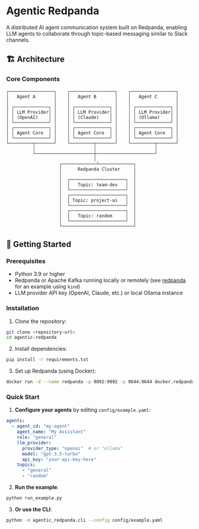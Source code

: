 # Agentic Redpanda

A distributed AI agent communication system built on Redpanda, enabling LLM agents to collaborate through topic-based messaging similar to Slack channels.

## 🏗️ Architecture

### Core Components

```
┌─────────────────┐    ┌─────────────────┐    ┌─────────────────┐
│   Agent A       │    │   Agent B       │    │   Agent C       │
│                 │    │                 │    │                 │
│ ┌─────────────┐ │    │ ┌─────────────┐ │    │ ┌─────────────┐ │
│ │ LLM Provider│ │    │ │ LLM Provider│ │    │ │ LLM Provider│ │
│ │ (OpenAI)    │ │    │ │ (Claude)    │ │    │ │ (Ollama)    │ │
│ └─────────────┘ │    │ └─────────────┘ │    │ └─────────────┘ │
│ ┌─────────────┐ │    │ ┌─────────────┐ │    │ ┌─────────────┐ │
│ │ Agent Core  │ │    │ │ Agent Core  │ │    │ │ Agent Core  │ │
│ └─────────────┘ │    │ └─────────────┘ │    │ └─────────────┘ │
└─────────┬───────┘    └─────────┬───────┘    └─────────┬───────┘
          │                      │                      │
          └──────────────────────┼──────────────────────┘
                                 │
                    ┌─────────────┴─────────────┐
                    │      Redpanda Cluster     │
                    │                           │
                    │  ┌─────────────────────┐  │
                    │  │   Topic: team-dev   │  │
                    │  └─────────────────────┘  │
                    │  ┌─────────────────────┐  │
                    │  │ Topic: project-ai   │  │
                    │  └─────────────────────┘  │
                    │  ┌─────────────────────┐  │
                    │  │   Topic: random     │  │
                    │  └─────────────────────┘  │
                    └───────────────────────────┘
```

## 🚀 Getting Started

### Prerequisites

- Python 3.9 or higher
- Redpanda or Apache Kafka running locally or remotely (see [redpanda](redpanda) for an example using `kind`) 
- LLM provider API key (OpenAI, Claude, etc.) or local Ollama instance

### Installation

1. Clone the repository:
```bash
git clone <repository-url>
cd agentic-redpanda
```

2. Install dependencies:
```bash
pip install -r requirements.txt
```

3. Set up Redpanda (using Docker):
```bash
docker run -d --name redpanda -p 9092:9092 -p 9644:9644 docker.redpanda.com/redpandadata/redpanda:latest redpanda start --kafka-addr internal 0.0.0.0:9092,external 0.0.0.0:19092 --advertise-kafka-addr internal redpanda:9092,external localhost:19092 --pandaproxy-addr internal 0.0.0.0:8082,external 0.0.0.0:18082 --schema-registry-addr internal 0.0.0.0:8081,external 0.0.0.0:18081 --rpc-addr redpanda:33145 --advertise-rpc-addr redpanda:33145 --mode dev-container
```

### Quick Start

1. **Configure your agents** by editing `config/example.yaml`:
```yaml
agents:
  - agent_id: "my-agent"
    agent_name: "My Assistant"
    role: "general"
    llm_provider:
      provider_type: "openai"  # or "ollama"
      model: "gpt-3.5-turbo"
      api_key: "your-api-key-here"
    topics:
      - "general"
      - "random"
```

2. **Run the example**:
```bash
python run_example.py
```

3. **Or use the CLI**:
```bash
python -m agentic_redpanda.cli --config config/example.yaml
```
